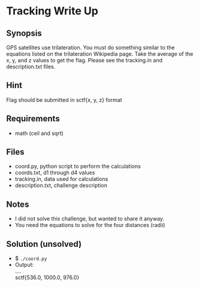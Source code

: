 # Tracking Write Up

## Synopsis
  GPS satellites use trilateration. You must do something similar to the equations listed on the trilateration Wikipedia page. Take the average of the x, y, and z values to get the flag. Please see the tracking.in and description.txt files.

## Hint
  Flag should be submitted in sctf{x, y, z} format

## Requirements
  - math (ceil and sqrt)

## Files
  - coord.py, python script to perform the calculations
  - coords.txt, d1 through d4 values
  - tracking.in, data used for calculations
  - description.txt, challenge description

## Notes
  - I did not solve this challenge, but wanted to share it anyway.
  - You need the equations to solve for the four distances (radii) 

## Solution (unsolved)
  - $ `./coord.py`
  - Output: <br />
    .... <br />
    sctf{536.0, 1000.0, 976.0}
